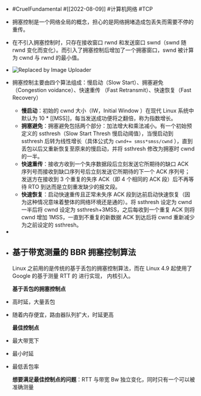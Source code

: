 - #CruelFundamental #[[2022-08-09]] #计算机网络 #TCP
- 拥塞控制是一个网络全局的概念，担心的是网络拥堵造成包丢失而需要不停的重传。
- 在不引入拥塞控制时，只存在接收窗口 rwnd 和发送窗口 swnd（swnd 随 rwnd 变化而变化）。而引入了拥塞控制后增加了一个拥塞窗口，swnd 被计算为 cwnd 与 rwnd 的最小值。
- ![Replaced by Image Uploader](https://vip2.loli.io/2022/08/09/Ns9plHFoUZVb54q.png)
- 拥塞控制主要由四个算法组成：慢启动（Slow Start）、拥塞避免（Congestion voidance）、快速重传 （Fast Retransmit）、快速恢复（Fast Recovery）
	- **慢启动**：初始的 cwnd 大小（IW，Initial Window ）在现代 Linux 系统中默认为 10 * [[MSS]]，每当发送成功便将之翻倍，称为指数增长。
	- **拥塞避免**：拥塞避免包括两个部分：加法增大和乘法减小。有一个初始预定义的 ssthresh（Slow Start Thresh 慢启动阈值），当慢启动到 ssthresh 后转为线性增长（具体公式为  `cwnd+= smss*smss/cwnd` ），直到丢包以后又重新恢复至原来的慢启动，并将 ssthresh 修改为拥塞时 cwnd 的一半。
	- **快速重传**：接收方收到一个失序数据段后立刻发送它所期待的缺口 ACK 序列号而接收到缺口序列号后立刻发送它所期待的下一个 ACK 序列号；发送方在接收到 3 个重复的失序 ACK（即 4 个相同的 ACK 段）后不再等待 RTO 到达而是立刻重发缺少的报文段。
	- **快速恢复**：启动快速重传且正常未失序 ACK 段到达前启动快速恢复（因为这种情况意味着整体的网络环境还是通的）。将 ssthresh 设定为 cwnd 一半后将 cwnd 设定为 ssthresh+3MSS，之后每收到一个重复 ACK 则将 cwnd 增加 1MSS，一直到不重复的新数据 ACK 到达后将 cwnd 重新减少为之前设定的 ssthresh。
-
- ## 基于带宽测量的 BBR 拥塞控制算法
  
  Linux 之前用的是传统的基于丢包的拥塞控制算法，而在 Linux 4.9 起使用了 Google 的基于测量 RTT 的 进行实现， 内核引入。
  
  **基于丢包的拥塞控制点**
- 高时延，大量丢包
- 随着内存便宜，路由器队列扩大，时延更高
  
  **最佳控制点**
- 最大带宽下
- 最小时延
- 最低丢包率
  
  **想要满足最佳控制点的问题**：RTT 与带宽 Bw 独立变化，同时只有一个可以被准确测量